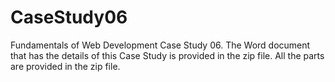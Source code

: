 # CaseStudy06
Fundamentals of Web Development Case Study 06. The Word document that has the details of this Case Study is provided in the zip file. All the parts are provided in the zip file.
